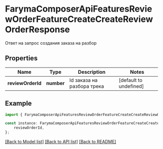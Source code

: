 # FarymaComposerApiFeaturesReviewOrderFeatureCreateCreateReviewOrderResponse

Ответ на запрос создания заказа на разбор

## Properties

Name | Type | Description | Notes
------------ | ------------- | ------------- | -------------
**reviewOrderId** | **number** | Id заказа на разбора трека | [default to undefined]

## Example

```typescript
import { FarymaComposerApiFeaturesReviewOrderFeatureCreateCreateReviewOrderResponse } from './api';

const instance: FarymaComposerApiFeaturesReviewOrderFeatureCreateCreateReviewOrderResponse = {
    reviewOrderId,
};
```

[[Back to Model list]](../README.md#documentation-for-models) [[Back to API list]](../README.md#documentation-for-api-endpoints) [[Back to README]](../README.md)
